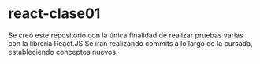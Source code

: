 # react-clase01
Se creó este repositorio con la única finalidad de realizar pruebas varias con la librería React.JS
Se iran realizando commits a lo largo de la cursada, estableciendo conceptos nuevos.
